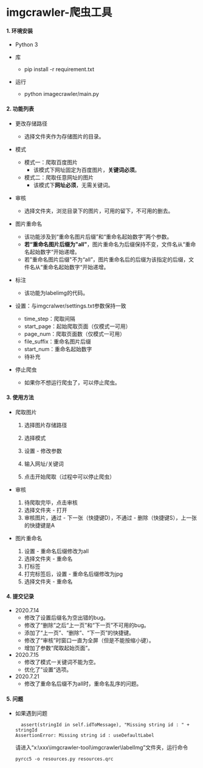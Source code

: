 # imgcrawler-爬虫工具

#### 1. 环境安装

+ Python 3

+ 库

  + pip install -r requirement.txt

+ 运行

  + python imagecrawler/main.py
  

#### 2. 功能列表

+ 更改存储路径
  + 选择文件夹作为存储图片的目录。

+ 模式
  + 模式一：爬取百度图片
    + 该模式下网址固定为百度图片，**关键词必须**。
  + 模式二：爬取任意网址的图片
    + 该模式下**网址必须**，无需关键词。
+ 审核
  + 选择文件夹，浏览目录下的图片，可用的留下，不可用的删去。
+ 图片重命名
  + 该功能涉及到“重命名图片后缀”和“重命名起始数字”两个参数。
  + **若“重命名图片后缀为"all"**，图片重命名为后缀保持不变，文件名从“重命名起始数字“开始递增。
  + 若"重命名图片后缀"不为“all”，图片重命名后的后缀为该指定的后缀，文件名从“重命名起始数字“开始递增。
+ 标注
  + 该功能为labelimg的代码。
+ 设置：与imgcralwer/settings.txt参数保持一致
  + time_step：爬取间隔
  + start_page：起始爬取页面（仅模式一可用）
  + page_num：爬取页面数（仅模式一可用）
  + file_suffix：重命名图片后缀
  + start_num：重命名起始数字
  + 待补充
+ 停止爬虫
  + 如果你不想运行爬虫了，可以停止爬虫。

#### 3. 使用方法

+ 爬取图片

  1. 选择图片存储路径

  2. 选择模式
  3. 设置 - 修改参数
  4. 输入网址/关键词
  5. 点击开始爬取（过程中可以停止爬虫）

+ 审核
  1. 待爬取完毕，点击审核
  2. 选择文件夹 - 打开
  3. 审核图片，通过 - 下一张（快捷键D），不通过 - 删除（快捷键S），上一张的快捷键是A

+ 图片重命名
  1. 设置 - 重命名后缀修改为all
  2. 选择文件夹 - 重命名
  3. 打标签
  4. 打完标签后，设置 - 重命名后缀修改为jpg
  5. 选择文件夹 - 重命名

#### 4. 提交记录

- 2020.7.14
  - 修改了设置后缀名为空出错的bug。
  - 修改了“删除”之后“上一页”和“下一页”不可用的bug。
  - 添加了“上一页”、“删除”、“下一页”的快捷键。
  - 修改了“审核”时窗口一直为全屏（但是不能按缩小键）。
  - 增加了参数“爬取起始页面”。
- 2020.7.15
  - 修改了模式一关键词不能为空。
  - 优化了”设置“选项。
- 2020.7.21
  - 修改了重命名后缀不为all时，重命名乱序的问题。

#### 5. 问题

+ 如果遇到问题

  ```
  	assert(stringId in self.idToMessage), "Missing string id : " + stringId
  AssertionError: Missing string id : useDefaultLabel
  ```
  
  请进入“x:\xxx\imgcrawler-tool\imgcrawler\labelImg”文件夹，运行命令
  
  ```
  pyrcc5 -o resources.py resources.qrc
  ```